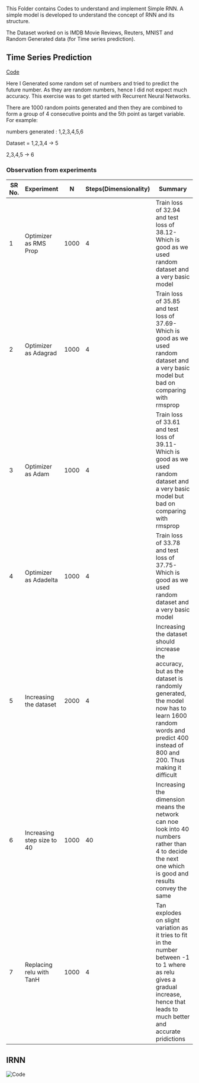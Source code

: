 This Folder contains Codes to understand and implement Simple RNN. A simple model is developed to understand the concept of RNN and its structure. 

The Dataset worked on is IMDB Movie Reviews, Reuters, MNIST and Random Generated data (for Time series prediction).

## Time Series Prediction

[Code](https://github.com/KillerStrike17/DeepLearning_for_NLP/blob/master/Recurrent_Neural_Networks_101/Time_Series_Prediction.ipynb)

Here I Generated some random set of numbers and tried to predict the future number. As they are random numbers, hence I did not expect much accuracy. This exercise was to get started with Recurrent Neural Networks.

There are 1000 random points generated and then they are combined to form a group of 4 consecutive points and the 5th point as target variable. 
For example:

numbers generated : 1,2,3,4,5,6
  
Dataset = 1,2,3,4 -> 5

2,3,4,5 -> 6

### Observation from experiments

| SR No. |Experiment | N | Steps(Dimensionality) | Summary |
| --- | --- | --- | --- | --- |
|1| Optimizer as RMS Prop | 1000 | 4 | Train loss of 32.94 and test loss of 38.12- Which is good as we used random dataset and a very basic model |
|2| Optimizer as Adagrad | 1000 | 4 | Train loss of 35.85 and test loss of 37.69- Which is good as we used random dataset and a very basic model but bad on comparing with rmsprop |
|3| Optimizer as Adam | 1000 | 4 | Train loss of 33.61 and test loss of 39.11- Which is good as we used random dataset and a very basic model but bad on comparing with rmsprop  |
|4| Optimizer as Adadelta | 1000 | 4 | Train loss of 33.78 and test loss of 37.75- Which is good as we used random dataset and a very basic model |
|5| Increasing the dataset | 2000 | 4 | Increasing the dataset should increase the accuracy, but as the dataset is randomly generated, the model now has to learn 1600 random words and predict 400 instead of 800 and 200. Thus making it difficult |
|6| Increasing step size to 40| 1000 | 40 | Increasing the dimension means the network can noe look into 40 numbers rather than 4 to decide the next one which is good and results convey the same |
|7| Replacing relu with TanH | 1000 | 4 | Tan explodes on slight variation as it tries to fit in the number between -1 to 1 where as relu gives a gradual increase, hence that leads to much better and accurate pridictions |

## IRNN

![Code]()
